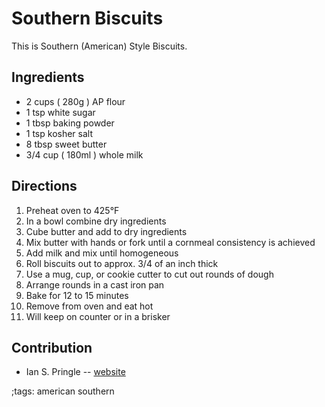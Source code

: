 # Southern Biscuits

This is Southern (American) Style Biscuits.

## Ingredients

- 2 cups ( 280g ) AP flour
- 1 tsp white sugar
- 1 tbsp baking powder
- 1 tsp kosher salt
- 8 tbsp sweet butter
- 3/4 cup ( 180ml ) whole milk

## Directions

1. Preheat oven to 425°F
2. In a bowl combine dry ingredients
3. Cube butter and add to dry ingredients
4. Mix butter with hands or fork until a cornmeal consistency is achieved
5. Add milk and mix until homogeneous
6. Roll biscuits out to approx. 3/4 of an inch thick
7. Use a mug, cup, or cookie cutter to cut out rounds of dough
8. Arrange rounds in a cast iron pan
9. Bake for 12 to 15 minutes
10. Remove from oven and eat hot
11. Will keep on counter or in a brisker

## Contribution

- Ian S. Pringle -- [website](https://0x44.pw)

;tags: american southern
